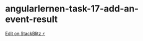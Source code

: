 # angularlernen-task-17-add-an-event-result

[Edit on StackBlitz ⚡️](https://stackblitz.com/edit/angularlernen-task-17-add-an-event-result)